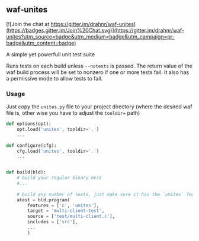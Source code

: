 ## waf-unites

[![Join the chat at https://gitter.im/drahnr/waf-unites](https://badges.gitter.im/Join%20Chat.svg)](https://gitter.im/drahnr/waf-unites?utm_source=badge&utm_medium=badge&utm_campaign=pr-badge&utm_content=badge)

A simple yet powerfull unit test suite


Runs tests on each build unless `--notests` is passed. The return value of the waf build process will be set to nonzero if one or more tests fail. It also has a permissive mode to allow tests to fail.

### Usage

Just copy the `unites.py` file to your project directory (where the desired waf file is, other wise you have to adjust the `tooldir=` path)

```python
def options(opt):
    opt.load('unites', tooldir='.')
    ...

def configure(cfg):
    cfg.load('unites', tooldir='.')
    ...


def build(bld):
    # build your regular binary here
    #...
    
    # build any number of tests, just make sure it has the `unites` feature
	atest = bld.program(
		features = ['c', 'unites'],
		target = 'multi-client-test',
		source = ['test/multi-client.c'],
		includes = ['src'],
		...
		)

```
